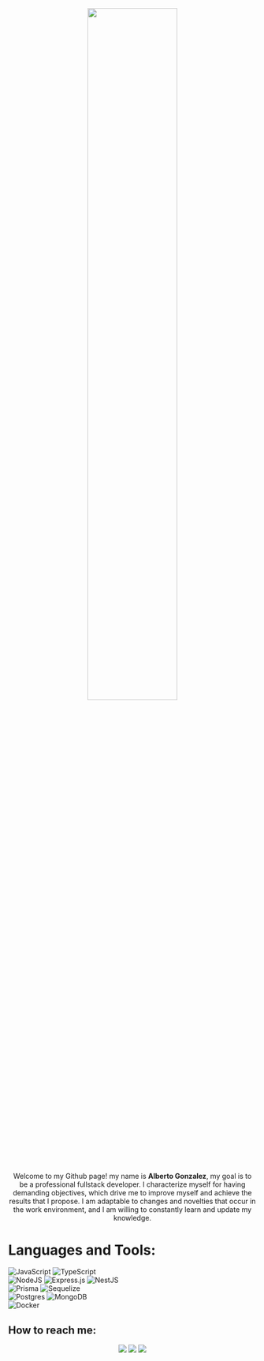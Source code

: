 ## <p align="center"><img src="https://media.tenor.com/mGgWY8RkgYMAAAAC/hello-world.gif" width=60%/></p>

<p align="center" >
    Welcome to my Github page! my name is <strong>Alberto Gonzalez</strong>, my goal is to be a professional fullstack developer. I characterize myself for having demanding objectives, which drive me to improve myself and achieve the results that I propose. I am adaptable to changes and novelties that occur in the work environment, and I am willing to constantly learn and update my knowledge.
  <br/>
</p>

# Languages and Tools:

![JavaScript](https://img.shields.io/badge/javascript-%23323330.svg?style=for-the-badge&logo=javascript&logoColor=%23F7DF1E)
![TypeScript](https://img.shields.io/badge/typescript-%23007ACC.svg?style=for-the-badge&logo=typescript&logoColor=white)
</br>![NodeJS](https://img.shields.io/badge/node.js-6DA55F?style=for-the-badge&logo=node.js&logoColor=white)
![Express.js](https://img.shields.io/badge/express.js-%23404d59.svg?style=for-the-badge&logo=express&logoColor=%2361DAFB)
![NestJS](https://img.shields.io/badge/nestjs-%23E0234E.svg?style=for-the-badge&logo=nestjs&logoColor=white)
</br>
![Prisma](https://img.shields.io/badge/Prisma-3982CE?style=for-the-badge&logo=Prisma&logoColor=white)
![Sequelize](https://img.shields.io/badge/Sequelize-52B0E7?style=for-the-badge&logo=Sequelize&logoColor=white)
</br>
![Postgres](https://img.shields.io/badge/postgres-%23316192.svg?style=for-the-badge&logo=postgresql&logoColor=white)
![MongoDB](https://img.shields.io/badge/MongoDB-%234ea94b.svg?style=for-the-badge&logo=mongodb&logoColor=white)
</br>
![Docker](https://img.shields.io/badge/docker-%230db7ed.svg?style=for-the-badge&logo=docker&logoColor=white)

## How to reach me:

<div align='center'>
<a href="mailto:albertogonzalezmantilla@gmail.com"> <img src="https://img.shields.io/badge/Gmail-D14836?style=for-the-badge&logo=gmail&logoColor=white"/></a>
<a href="https://www.linkedin.com/in/albertoagonzalezm"> <img src="https://img.shields.io/badge/LinkedIn-0077B5?style=for-the-badge&logo=linkedin&logoColor=white" /></a>
<a href="wa.me/573177124702"> <img src="https://img.shields.io/badge/WhatsApp-25D366?style=for-the-badge&logo=whatsapp&logoColor=white" /></a>
</div>
</div>
